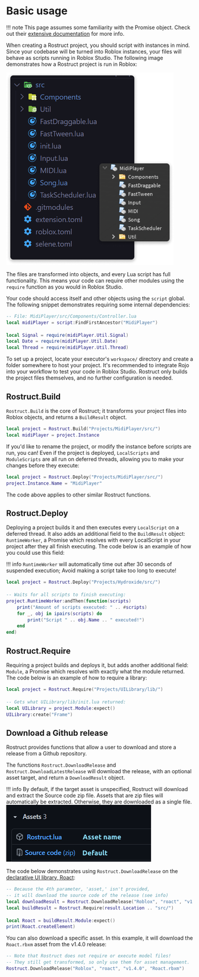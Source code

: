 # Basic usage

!!! note
	This page assumes some familiarity with the Promise object. Check out their [extensive documentation](https://eryn.io/roblox-lua-promise/lib/) for more info.

When creating a Rostruct project, you should script with instances in mind. Since your codebase will be turned into Roblox instances, your files will behave as scripts running in Roblox Studio. The following image demonstrates how a Rostruct project is run in Roblox:

![image](./images/example-vscode-and-roblox.png)

The files are transformed into objects, and every Lua script has full functionality. This means your code can require other modules using the `require` function as you would in Roblox Studio.

Your code should access itself and other objects using the `script` global. The following snippet demonstrates requiring some internal dependencies:

```lua
-- File: MidiPlayer/src/Components/Controller.lua
local midiPlayer = script:FindFirstAncestor("MidiPlayer")

local Signal = require(midiPlayer.Util.Signal)
local Date = require(midiPlayer.Util.Date)
local Thread = require(midiPlayer.Util.Thread)
```

To set up a project, locate your executor's `workspace/` directory and create a folder somewhere to host your project. It's recommended to integrate Rojo into your workflow to test your code in Roblox Studio. Rostruct only builds the project files themselves, and no further configuration is needed.

## Rostruct.Build
`Rostruct.Build` is the core of Rostruct; it transforms your project files into Roblox objects, and returns a `BuildResult` object.

```lua
local project = Rostruct.Build("Projects/MidiPlayer/src/")
local midiPlayer = project.Instance
```

If you'd like to rename the project, or modify the instance before scripts are run, you can!
Even if the project is deployed, `LocalScripts` and `ModuleScripts` are all run on deferred threads, allowing you to make your changes before they execute:

```lua
local project = Rostruct.Deploy("Projects/MidiPlayer/src/")
project.Instance.Name = "MidiPlayer"
```

The code above applies to other similar Rostruct functions.

## Rostruct.Deploy
Deploying a project builds it and then executes every `LocalScript` on a deferred thread. It also adds an additional field to the `BuildResult` object: `RuntimeWorker`, a Promise which resolves with every LocalScript in your project after they all finish executing. The code below is an example of how you could use this field:

!!! info
	`RuntimeWorker` will automatically time out after 30 seconds of suspended execution; Avoid making a script take too long to execute!

```lua
local project = Rostruct.Deploy("Projects/Hydroxide/src/")

-- Waits for all scripts to finish executing:
project.RuntimeWorker:andThen(function(scripts)
	print("Amount of scripts executed: " .. #scripts)
	for _, obj in ipairs(scripts) do
		print("Script " .. obj.Name .. " executed!")
	end
end)
```

## Rostruct.Require
Requiring a project builds and deploys it, but adds another additional field: `Module`, a Promise which resolves with exactly what the module returned. The code below is an example of how to require a library:

```lua
local project = Rostruct.Require("Projects/UILibrary/lib/")

-- Gets what UILibrary/lib/init.lua returned:
local UILibrary = project.Module:expect()
UILibrary:create("Frame")
```

## Download a Github release
Rostruct provides functions that allow a user to download and store a release from a Github repository.

The functions `Rostruct.DownloadRelease` and `Rostruct.DownloadLatestRelease` will download the release, with an optional asset target, and return a `DownloadResult` object.

!!! info
	By default, if the target asset is unspecified, Rostruct will download and extract the Source code zip file.
	Assets that are zip files will automatically be extracted. Otherwise, they are downloaded as a single file.
	![image](./images/github-asset.png)

The code below demonstrates using `Rostruct.DownloadRelease` on the [declarative UI library, Roact](https://github.com/Roblox/roact/):

```lua
-- Because the 4th parameter, 'asset,' isn't provided,
-- it will download the source code of the release (see info)
local downloadResult = Rostruct.DownloadRelease("Roblox", "roact", "v1.4.0"):expect()
local buildResult = Rostruct.Require(result.Location .. "src/")

local Roact = buildResult.Module:expect()
print(Roact.createElement)
```

You can also download a specific asset. In this example, it will download the `Roact.rbxm` asset from the v1.4.0 release:

```lua
-- Note that Rostruct does not require or execute model files!
-- They still get transformed, so only use them for asset management.
Rostruct.DownloadRelease("Roblox", "roact", "v1.4.0", "Roact.rbxm")
```
